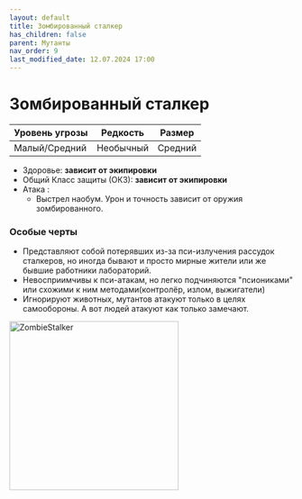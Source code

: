 ```yaml
---
layout: default
title: Зомбированный сталкер
has_children: false
parent: Мутанты
nav_order: 9
last_modified_date: 12.07.2024 17:00
---
```


# Зомбированный сталкер

| Уровень угрозы | Редкость  | Размер  |
|----------------|-----------|---------|
| Малый/Средний  | Необычный | Средний |

- Здоровье: **зависит от экипировки**
- Общий Класс защиты (ОКЗ): **зависит от экипировки**
- Атака :
  - Выстрел наобум. Урон и точность зависит от оружия зомбированного.

### Особые черты
- Представляют собой потерявших из-за пси-излучения рассудок сталкеров, но иногда бывают и просто мирные жители или же бывшие работники лабораторий. 
- Невосприимчивы к пси-атакам, но легко подчиняются "псиониками" или схожими к ним методами(контролёр, излом, выжигатели)
- Игнорируют животных, мутантов атакуют только в целях самообороны. А вот людей атакуют как только замечают.


<img src="https://github.com/ivatar39/stalker-ttrpg/blob/main/assets/images/monsters/ZombieStalker.webp?raw=true" alt="ZombieStalker" width="300"/>